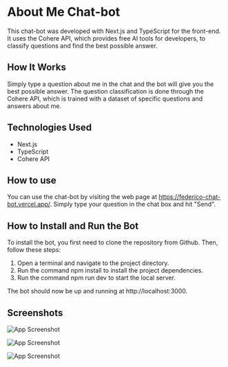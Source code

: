 # About Me Chat-bot

This chat-bot was developed with Next.js and TypeScript for the front-end. It uses the Cohere API, which provides free AI tools for developers, to classify questions and find the best possible answer.

## How It Works

Simply type a question about me in the chat and the bot will give you the best possible answer. The question classification is done through the Cohere API, which is trained with a dataset of specific questions and answers about me.

## Technologies Used

- Next.js
- TypeScript
- Cohere API

## How to use

You can use the chat-bot by visiting the web page at https://federico-chat-bot.vercel.app/. Simply type your question in the chat box and hit "Send".

## How to Install and Run the Bot

To install the bot, you first need to clone the repository from Github. Then, follow these steps:

1. Open a terminal and navigate to the project directory.
2. Run the command npm install to install the project dependencies.
3. Run the command npm run dev to start the local server.

The bot should now be up and running at http://localhost:3000.

## Screenshots

![App Screenshot](https://ibb.co/D8F7Z0Y)

![App Screenshot](https://ibb.co/qWLBNVr)

![App Screenshot](https://ibb.co/3yxj8rJ)